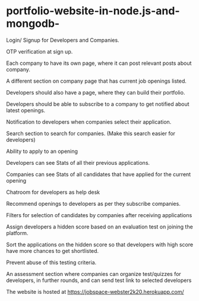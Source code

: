 # portfolio-website-in-node.js-and-mongodb-
Login/ Signup for Developers and Companies.

OTP verification at sign up.

Each company to have its own page, where it can post relevant posts about company.

A different section on company page that has current job openings listed.

Developers should also have a page, where they can build their portfolio.

Developers should be able to subscribe to a company to get notified about latest openings.

Notification to developers when companies select their application.

Search section to search for companies. (Make this search easier for developers)

Ability to apply to an opening

Developers can see Stats of all their previous applications.

Companies can see Stats of all candidates that have applied for the current opening

Chatroom for developers as help desk

Recommend openings to developers as per they subscribe companies.

Filters for selection of candidates by companies after receiving applications

Assign developers a hidden score based on an evaluation test on joining the platform.

Sort the applications on the hidden score so that developers with high score have more chances to get shortlisted.

Prevent abuse of this testing criteria.

An assessment section where companies can organize test/quizzes for developers, in further rounds, and can send test link to selected developers

The website is hosted at https://jobspace-webster2k20.herokuapp.com/
